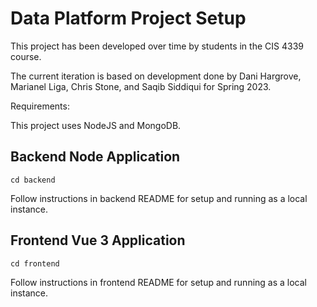 # Data Platform Project Setup

This project has been developed over time by students in the CIS 4339 course.

The current iteration is based on development done by Dani Hargrove, Marianel Liga, Chris Stone, and Saqib Siddiqui for Spring 2023.


Requirements:

This project uses NodeJS and MongoDB.

## Backend Node Application
```
cd backend
```
Follow instructions in backend README for setup and running as a local instance.

## Frontend Vue 3 Application
```
cd frontend
```
Follow instructions in frontend README for setup and running as a local instance.



